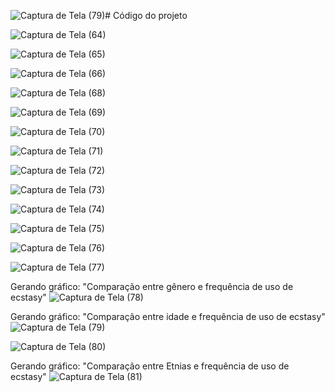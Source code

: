 ![Captura de Tela (79)](https://github.com/ICEI-PUC-Minas-PPL-CD/ppl-cd-pcd-sist-int-2024-1-druganalytics/assets/160988192/591e7395-b7df-444f-a761-af441d638f94)# Código do projeto

![Captura de Tela (64)](https://github.com/ICEI-PUC-Minas-PPL-CD/ppl-cd-pcd-sist-int-2024-1-druganalytics/assets/160988192/0f8e7ad4-a6a0-4124-a9f0-1f09e69db580)

![Captura de Tela (65)](https://github.com/ICEI-PUC-Minas-PPL-CD/ppl-cd-pcd-sist-int-2024-1-druganalytics/assets/160988192/e1cb1be7-1ec1-40b9-81c2-d6e453d288b6)

![Captura de Tela (66)](https://github.com/ICEI-PUC-Minas-PPL-CD/ppl-cd-pcd-sist-int-2024-1-druganalytics/assets/160988192/43a625ed-270b-432b-a623-ef0d0b853b41)

![Captura de Tela (68)](https://github.com/ICEI-PUC-Minas-PPL-CD/ppl-cd-pcd-sist-int-2024-1-druganalytics/assets/160988192/618c3aa1-2f2b-42e2-9849-1e379b843a63)

![Captura de Tela (69)](https://github.com/ICEI-PUC-Minas-PPL-CD/ppl-cd-pcd-sist-int-2024-1-druganalytics/assets/160988192/2a8b628c-f0f8-40d6-a183-5d8c233de1ed)

![Captura de Tela (70)](https://github.com/ICEI-PUC-Minas-PPL-CD/ppl-cd-pcd-sist-int-2024-1-druganalytics/assets/160988192/a76d7ba8-b3ec-4b27-a07c-a496712ef49a)

![Captura de Tela (71)](https://github.com/ICEI-PUC-Minas-PPL-CD/ppl-cd-pcd-sist-int-2024-1-druganalytics/assets/160988192/540cc666-d429-48f7-bc47-42962a7ec23d)

![Captura de Tela (72)](https://github.com/ICEI-PUC-Minas-PPL-CD/ppl-cd-pcd-sist-int-2024-1-druganalytics/assets/160988192/b6593648-f4db-4f5c-a600-d6740c4f66f7)

![Captura de Tela (73)](https://github.com/ICEI-PUC-Minas-PPL-CD/ppl-cd-pcd-sist-int-2024-1-druganalytics/assets/160988192/1f3a4b9a-63a2-4bff-877b-8def9de3d2ae)

![Captura de Tela (74)](https://github.com/ICEI-PUC-Minas-PPL-CD/ppl-cd-pcd-sist-int-2024-1-druganalytics/assets/160988192/0b2c873d-f1ab-433e-8a13-1c536821ba99)

![Captura de Tela (75)](https://github.com/ICEI-PUC-Minas-PPL-CD/ppl-cd-pcd-sist-int-2024-1-druganalytics/assets/160988192/be5f3bc3-1604-4bce-9f79-22295a1ef4ea)

![Captura de Tela (76)](https://github.com/ICEI-PUC-Minas-PPL-CD/ppl-cd-pcd-sist-int-2024-1-druganalytics/assets/160988192/e9ee29bc-6252-4cd9-8fb7-230c9d54d4a9)

![Captura de Tela (77)](https://github.com/ICEI-PUC-Minas-PPL-CD/ppl-cd-pcd-sist-int-2024-1-druganalytics/assets/160988192/ffaab864-b626-4a61-8a1f-e7597b08d6e0)

Gerando gráfico: "Comparação entre gênero e frequência de uso de ecstasy" 
![Captura de Tela (78)](https://github.com/ICEI-PUC-Minas-PPL-CD/ppl-cd-pcd-sist-int-2024-1-druganalytics/assets/160988192/6fe485e7-f817-49ff-8067-6de91e8dc62e)

Gerando gráfico: "Comparação entre idade e frequência de uso de ecstasy"
![Captura de Tela (79)](https://github.com/ICEI-PUC-Minas-PPL-CD/ppl-cd-pcd-sist-int-2024-1-druganalytics/assets/160988192/7debfa57-7806-4c56-92d0-2d837eb69762)

![Captura de Tela (80)](https://github.com/ICEI-PUC-Minas-PPL-CD/ppl-cd-pcd-sist-int-2024-1-druganalytics/assets/160988192/5f62e615-9a50-4fa1-b716-dde71a2b64da)

Gerando gráfico: "Comparação entre Etnias e frequência de uso de ecstasy"
![Captura de Tela (81)](https://github.com/ICEI-PUC-Minas-PPL-CD/ppl-cd-pcd-sist-int-2024-1-druganalytics/assets/160988192/65a4ed86-af45-4784-b402-bd79252ab0cb)


